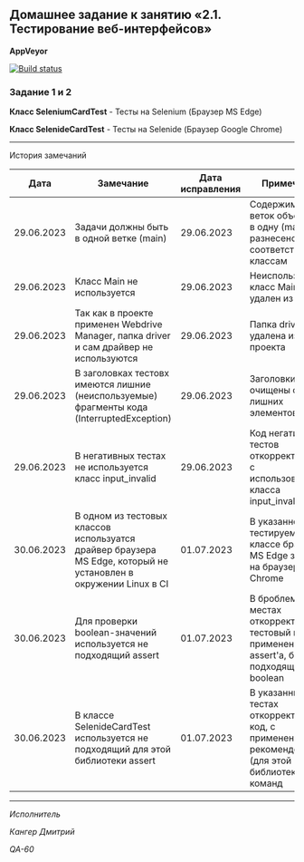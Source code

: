 ## Домашнее задание к занятию «2.1. Тестирование веб-интерфейсов»



**AppVeyor** 

[![Build status](https://ci.appveyor.com/api/projects/status/d8s7gse7xsafsl5b?svg=true)](https://ci.appveyor.com/project/Kanger79/hw-8-3)

### Задание 1 и 2


**Класс SeleniumCardTest** - Тесты на Selenium (Браузер MS Edge)

**Класс SelenideCardTest** - Тесты на Selenide (Браузер Google Chrome)

***
 История замечаний

<table>
<thead>
<tr>
<th>Дата</th>
<th>Замечание</th>
<th>Дата исправления</th>
<th>Примечание</th>
</tr>
</thead>
<tbody>
<tr>
<td>29.06.2023</td>
<td>Задачи должны быть в одной ветке (main)</td>
<td>29.06.2023</td>
<td>Содержимое веток объеденино в одну (main), но разнесено по соответствующим классам</td>
</tr>
<tr>
<td>29.06.2023</td>
<td>Класс Main не используется </td>
<td>29.06.2023</td>
<td>Неиспользуемый класс Main удален из проекта</td>
</tr>
<tr>
<td>29.06.2023</td>
<td>Так как в проекте применен Webdrive Manager, папка driver и сам драйвер не используются</td>
<td>29.06.2023</td>
<td>Папка driver удалена из проекта</td>
</tr>
<tr>
<td>29.06.2023</td>
<td>В заголовках тестовх имеются лишние (неиспользуемые) фрагменты кода (InterruptedException)</td>
<td>29.06.2023</td>
<td>Заголовки тестов очищены от лишних элементов</td>
</tr>
<tr>
<td>29.06.2023</td>
<td>В негативных тестах не используется класс input_invalid </td>
<td>29.06.2023</td>
<td>Код негативных тестов откорректирован с использованием класса input_invalid </td>
</tr>
<tr>
<td>30.06.2023</td>
<td>В одном из тестовых классов используатся драйвер браузера MS Edge, который не установлен в окружении Linux в CI</td>
<td>01.07.2023</td>
<td>В указанном тестируемом классе браузер MS Edge заменен на браузер Google Chrome</td>
</tr>
<tr>
<td>30.06.2023</td>
<td>Для проверки boolean-значений используется не подходящий assert</td>
<td>01.07.2023</td>
<td>В броблемных местах откорректирован тестовый код с применением assert'а, более подходящего для boolean </td>
</tr>
<tr>
<td>30.06.2023</td>
<td>В классе SelenideCardTest используется не подходящий для этой библиотеки assert</td>
<td>01.07.2023</td>
<td>В указанных тестах откорректирован код, с применением рекомендованных (для этой библиотеки) команд</td>
</tr>
</tbody>
</table>



***

*Исполнитель*

*Кангер Дмитрий*

*QA-60*
